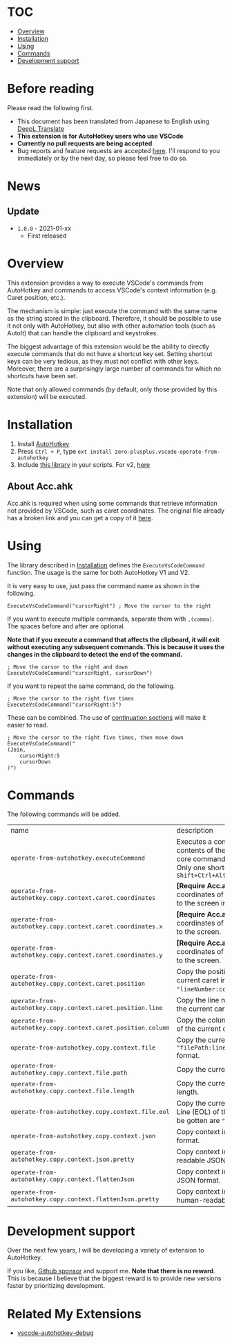 # TOC
* [Overview](#Overview)
* [Installation](#Installation)
* [Using](#Using)
* [Commands](#Commands)
* [Development support](#Development-support)


# Before reading
Please read the following first.

* This document has been translated from Japanese to English using [DeepL Translate](https://www.deepl.com/translator)
* **This extension is for AutoHotkey users who use VSCode**
* **Currently no pull requests are being accepted**
* Bug reports and feature requests are accepted [here](https://github.com/zero-plusplus/vscode-operate-from-autohotkey/issues). I'll respond to you immediately or by the next day, so please feel free to do so.

# News
## Update
* `1.0.0` - 2021-01-xx
    * First released

# Overview
This extension provides a way to execute VSCode's commands from AutoHotkey and commands to access VSCode's context information (e.g. Caret position, etc.).

The mechanism is simple: just execute the command with the same name as the string stored in the clipboard.
Therefore, it should be possible to use it not only with AutoHotkey, but also with other automation tools (such as AutoIt) that can handle the clipboard and keystrokes.

The biggest advantage of this extension would be the ability to directly execute commands that do not have a shortcut key set. Setting shortcut keys can be very tedious, as they must not conflict with other keys. Moreover, there are a surprisingly large number of commands for which no shortcuts have been set.

Note that only allowed commands (by default, only those provided by this extension) will be executed.


# Installation
1. Install [AutoHotkey](https://www.autohotkey.com/)
2. Press `Ctrl + P`, type `ext install zero-plusplus.vscode-operate-from-autohotkey`
3. Include [this library](https://github.com/zero-plusplus/vscode-operate-from-autohotkey/demo/lib/ExecuteVsCodeCommand.ahk) in your scripts. For v2, [here](https://github.com/zero-plusplus/vscode-operate-from-autohotkey/demo/lib/ExecuteVsCodeCommand.ahk2)


## About Acc.ahk
Acc.ahk is required when using some commands that retrieve information not provided by VSCode, such as caret coordinates. The original file already has a broken link and you can get a copy of it [here](https://autohotkey.com/board/topic/77303-acc-library-ahk-l-updated-09272012/page-2#post_id_528450).


# Using
The library described in [Installation](#Installation) defines the `ExecuteVsCodeCommand` function. The usage is the same for both AutoHotkey V1 and V2.

It is very easy to use, just pass the command name as shown in the following.
```ahk
ExecuteVsCodeCommand("cursorRight") ; Move the cursor to the right
```

If you want to execute multiple commands, separate them with `,(comma)`. The spaces before and after are optional.

**Note that if you execute a command that affects the clipboard, it will exit without executing any subsequent commands. This is because it uses the changes in the clipboard to detect the end of the command.**
```ahk
; Move the cursor to the right and down
ExecuteVsCodeCommand("cursorRight, cursorDown")
```

If you want to repeat the same command, do the following.
```ahk
; Move the cursor to the right five times
ExecuteVsCodeCommand("cursorRight:5")
```

These can be combined. The use of [continuation sections](https://www.autohotkey.com/docs/Scripts.htm#continuation-section) will make it easier to read.
```ahk
; Move the cursor to the right five times, then move down
ExecuteVsCodeCommand("
(Join,
    cursorRight:5
    cursorDown
)")
```

# Commands
The following commands will be added.

<table>
<tr>
    <td>name</td>
    <td>description</td>
</tr>
<tr>
    <td><code>operate-from-autohotkey.executeCommand</code></td>
    <td>Executes a command with the contents of the clipboard. This is the core command of this extension. Only one shortcut key is provided: <code>Shift+Ctrl+Alt+F12</code></td>
</tr>
<tr>
    <td><code>operate-from-autohotkey.copy.context.caret.coordinates</code></td>
    <td><b>[Require Acc.ahk]</b> Copy the coordinates of the caret with respect to the screen in <code>"x,y"</code> format.</td>
</tr>
<tr>
    <td><code>operate-from-autohotkey.copy.context.caret.coordinates.x</code></td>
    <td><b>[Require Acc.ahk]</b> Copy the x-coordinates of the caret with respect to the screen.</td>
</tr>
<tr>
    <td><code>operate-from-autohotkey.copy.context.caret.coordinates.y</code></td>
    <td><b>[Require Acc.ahk]</b> Copy the y-coordinates of the caret with respect to the screen.</td>
</tr>
<tr>
    <td><code>operate-from-autohotkey.copy.context.caret.position</code></td>
    <td>Copy the position (1-base) of the current caret in <code>"lineNumber:columnNumber"</code> format.</td>
</tr>
<tr>
    <td><code>operate-from-autohotkey.copy.context.caret.position.line</code></td>
    <td>Copy the line number (1-base) of the current caret.</td>
</tr>
<tr>
    <td><code>operate-from-autohotkey.copy.context.caret.position.column</code></td>
    <td>Copy the column number (1-base) of the current caret.</td>
</tr>
<tr>
    <td><code>operate-from-autohotkey.copy.context.file</code></td>
    <td>Copy the currently opened file in <code>"filePath:lineNumber:columnNumber"</code> format.</td>
</tr>
<tr>
    <td><code>operate-from-autohotkey.copy.context.file.path</code></td>
    <td>Copy the currently opened file path.</td>
</tr>
<tr>
    <td><code>operate-from-autohotkey.copy.context.file.length</code></td>
    <td>Copy the currently opened file length.</td>
</tr>
<tr>
    <td><code>operate-from-autohotkey.copy.context.file.eol</code></td>
    <td>Copy the currently opened End Of Line (EOL) of the file. Value that can be gotten are <code>"`n"</code> or <code>"`r`n"</code>.</td>
</tr>
<tr>
    <td><code>operate-from-autohotkey.copy.context.json</code></td>
    <td>Copy context information in JSON format.</td>
</tr>
<tr>
    <td><code>operate-from-autohotkey.copy.context.json.pretty</code></td>
    <td>Copy context information in human-readable JSON format.</td>
</tr>
<tr>
    <td><code>operate-from-autohotkey.copy.context.flattenJson</code></td>
    <td>Copy context information in flatten JSON format.</td>
</tr>
<tr>
    <td><code>operate-from-autohotkey.copy.context.flattenJson.pretty</code></td>
    <td>Copy context information in flatten human-readable JSON format.</td>
</tr>
</table>


# Development support
Over the next few years, I will be developing a variety of extension to AutoHotkey.

If you like, [Github sponsor](https://github.com/sponsors/zero-plusplus) and support me. **Note that there is no reward**. This is because I believe that the biggest reward is to provide new versions faster by prioritizing development.


# Related My Extensions
* [vscode-autohotkey-debug](https://github.com/zero-plusplus/vscode-autohotkey-debug)

